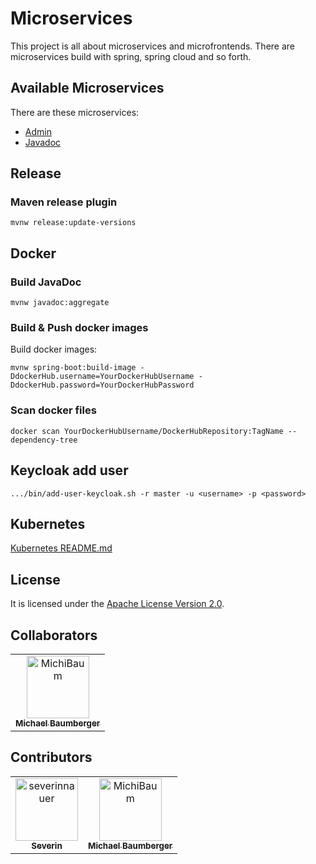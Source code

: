    # Microservices
This project is all about microservices and microfrontends.
There are microservices build with spring, spring cloud and so forth.

## Available Microservices
There are these microservices:
- [Admin](./admin/README.md)
- [Javadoc](./javadoc/README.md)

## Release

### Maven release plugin

    mvnw release:update-versions

## Docker

### Build JavaDoc

    mvnw javadoc:aggregate

### Build & Push docker images
Build docker images:

    mvnw spring-boot:build-image -DdockerHub.username=YourDockerHubUsername -DdockerHub.password=YourDockerHubPassword

### Scan docker files

    docker scan YourDockerHubUsername/DockerHubRepository:TagName --dependency-tree

## Keycloak add user

    .../bin/add-user-keycloak.sh -r master -u <username> -p <password>

## Kubernetes

[Kubernetes README.md](./k8s/README.md)

## License
It is licensed under the [Apache License Version 2.0](LICENSE).

## Collaborators

<!-- readme: collaborators -start --> 
<table>
<tr>
    <td align="center">
        <a href="https://github.com/MichiBaum">
            <img src="https://avatars.githubusercontent.com/u/36712219?v=4" width="100;" alt="MichiBaum"/>
            <br />
            <sub><b>Michael Baumberger</b></sub>
        </a>
    </td></tr>
</table>
<!-- readme: collaborators -end -->

## Contributors

<!-- readme: SeverinNauer,contributors -start --> 
<table>
<tr>
    <td align="center">
        <a href="https://github.com/severinnauer">
            <img src="https://avatars.githubusercontent.com/u/43473975?v=4" width="100;" alt="severinnauer"/>
            <br />
            <sub><b>Severin</b></sub>
        </a>
    </td>
    <td align="center">
        <a href="https://github.com/MichiBaum">
            <img src="https://avatars.githubusercontent.com/u/36712219?v=4" width="100;" alt="MichiBaum"/>
            <br />
            <sub><b>Michael Baumberger</b></sub>
        </a>
    </td></tr>
</table>
<!-- readme: SeverinNauer,contributors -end -->
